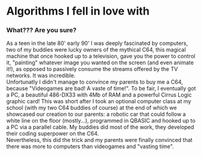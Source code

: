 # Algorithms I fell in love with
### What??? Are you sure?
As a teen in the late 80' early 90' I was deeply fascinated by computers, two of my buddies were lucky owners of the mythical C64, this magical machine that once hooked up to a television, gave you the power to control it, "painting" whatever image you wanted on the screen (and even animate it!), as opposed to passively consume the streams offered by the TV networks. It was incredible.   
Unfortunatly I didn't manage to convince my parents to buy me a C64, because "Videogames are bad! A vaste of time!".
To be fair, I eventually got a PC, a beautiful 486-DX33 with 4Mb of RAM and a powerful Cirrus Logic graphic card! This was short after I took an optional computer class at my school (with my two C64 buddies of course) at the end of which we showcased our creation to our parents: a robotic car that could follow a white line on the floor (mostly...), programmed in QBASIC and hooked up to a PC via a parallel cable. My buddies did most of the work, they developed their coding superpower on the C64.  
Nevertheless, this did the trick and my parents were finally convinced that there was more to computers than videogames and "vasting time".

